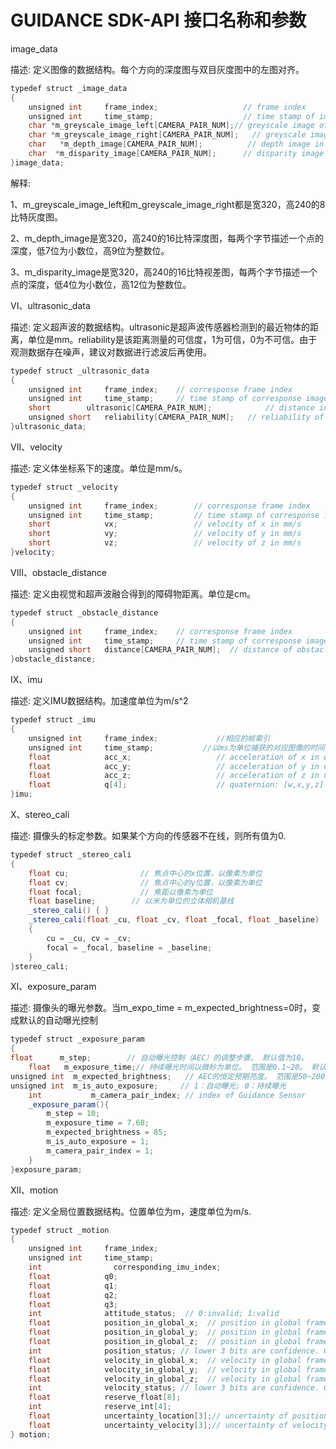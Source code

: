 # GUIDANCE SDK-API 接口名称和参数

image\_data

描述: 定义图像的数据结构。每个方向的深度图与双目灰度图中的左图对齐。

```java
typedef struct _image_data
{
    unsigned int     frame_index;                   // frame index
    unsigned int     time_stamp;                    // time stamp of image captured in ms
    char *m_greyscale_image_left[CAMERA_PAIR_NUM];// greyscale image of left       camera
    char *m_greyscale_image_right[CAMERA_PAIR_NUM];   // greyscale image of right camera
    char   *m_depth_image[CAMERA_PAIR_NUM];          // depth image in *128 meters
    char  *m_disparity_image[CAMERA_PAIR_NUM];      // disparity image in *16 pixels
}image_data;
```

解释:

1、m\_greyscale\_image\_left和m\_greyscale\_image\_right都是宽320，高240的8比特灰度图。

2、m\_depth\_image是宽320，高240的16比特深度图，每两个字节描述一个点的深度，低7位为小数位，高9位为整数位。

3、m\_disparity\_image是宽320，高240的16比特视差图，每两个字节描述一个点的深度，低4位为小数位，高12位为整数位。

VI、ultrasonic\_data

描述:
定义超声波的数据结构。ultrasonic是超声波传感器检测到的最近物体的距离，单位是mm。reliability是该距离测量的可信度，1为可信，0为不可信。由于观测数据存在噪声，建议对数据进行滤波后再使用。

```java
typedef struct _ultrasonic_data
{
    unsigned int     frame_index;    // corresponse frame index
    unsigned int     time_stamp;     // time stamp of corresponse image captured in ms
    short        ultrasonic[CAMERA_PAIR_NUM];            // distance in mm. -1 means invalid measurement.
    unsigned short   reliability[CAMERA_PAIR_NUM];   // reliability of the distance data
}ultrasonic_data;
```

VII、velocity

描述: 定义体坐标系下的速度。单位是mm/s。

```java
typedef struct _velocity
{
    unsigned int     frame_index;        // corresponse frame index
    unsigned int     time_stamp;         // time stamp of corresponse image captured in ms
    short            vx;                 // velocity of x in mm/s
    short            vy;                 // velocity of y in mm/s
    short            vz;                 // velocity of z in mm/s
}velocity;
```

VIII、obstacle\_distance

描述: 定义由视觉和超声波融合得到的障碍物距离。单位是cm。

```java
typedef struct _obstacle_distance
{
    unsigned int     frame_index;    // corresponse frame index
    unsigned int     time_stamp;     // time stamp of corresponse image captured in ms
    unsigned short   distance[CAMERA_PAIR_NUM];  // distance of obstacle in cm
}obstacle_distance;
```

IX、imu

描述: 定义IMU数据结构。加速度单位为m/s\^2

```java
typedef struct _imu
{
    unsigned int     frame_index;             //相应的帧索引
    unsigned int     time_stamp;           //以ms为单位捕获的对应图像的时间戳
    float            acc_x;                   // acceleration of x in unit of m/s^2
    float            acc_y;                   // acceleration of y in unit of m/s^2
    float            acc_z;                   // acceleration of z in unit of m/s^2
    float            q[4];                    // quaternion: [w,x,y,z]
}imu;
```

X、stereo\_cali

描述: 摄像头的标定参数。如果某个方向的传感器不在线，则所有值为0.

```java
typedef struct _stereo_cali
{
    float cu;                // 焦点中心的x位置，以像素为单位
    float cv;                // 焦点中心的y位置，以像素为单位
    float focal;             // 焦距以像素为单位
    float baseline;        // 以米为单位的立体相机基线
    _stereo_cali() { }
    _stereo_cali(float _cu, float _cv, float _focal, float _baseline)
    {
        cu = _cu, cv = _cv;
        focal = _focal, baseline = _baseline;
    }
}stereo_cali;
```

XI、exposure\_param

描述: 摄像头的曝光参数。当m\_expo\_time =
m\_expected\_brightness=0时，变成默认的自动曝光控制

```java
typedef struct _exposure_param
{
float      m_step;        // 自动曝光控制（AEC）的调整步骤。 默认值为10。
    float   m_exposure_time;// 持续曝光时间以微秒为单位。 范围是0.1~20。 默认值为7.25。
unsigned int  m_expected_brightness;   // AEC的恒定预期亮度。 范围是50~200。 默认值为85。
unsigned int  m_is_auto_exposure;     // 1：自动曝光; 0：持续曝光
    int           m_camera_pair_index; // index of Guidance Sensor
    _exposure_param(){
        m_step = 10;
        m_exposure_time = 7.68;
        m_expected_brightness = 85;
        m_is_auto_exposure = 1;
        m_camera_pair_index = 1;
    }
}exposure_param;
```

XII、motion

描述: 定义全局位置数据结构。位置单位为m，速度单位为m/s.

```java
typedef struct _motion
{
    unsigned int     frame_index;
    unsigned int     time_stamp;
    int                corresponding_imu_index;
    float            q0;
    float            q1;
    float            q2;
    float            q3;
    int              attitude_status;  // 0:invalid; 1:valid
    float            position_in_global_x;  // position in global frame: x
    float            position_in_global_y;  // position in global frame: y
    float            position_in_global_z;  // position in global frame: z
    int              position_status; // lower 3 bits are confidence. 0:invalid; 1:valid
    float            velocity_in_global_x;  // velocity in global frame: x
    float            velocity_in_global_y;  // velocity in global frame: y
    float            velocity_in_global_z;  // velocity in global frame: z
    int              velocity_status; // lower 3 bits are confidence. 0:invalid; 1:valid
    float            reserve_float[8];
    int              reserve_int[4];
    float            uncertainty_location[3];// uncertainty of position
    float            uncertainty_velocity[3];// uncertainty of velocity
} motion;
```
